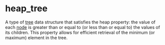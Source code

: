# heap_tree

A type of [tree](/data_md/mathematics/definitions/graph/tree/tree.md) data structure that satisfies the heap property: the value of each [node](/data_md/mathematics/definitions/graph/node.md) is greater than or equal to (or less than or equal to) the values of its children. This property allows for efficient retrieval of the minimum (or maximum) element in the tree.